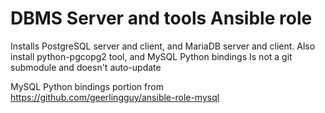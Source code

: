 # DBMS Server and tools Ansible role

Installs PostgreSQL server and client, and MariaDB server and client.
Also install python-pgcopg2 tool, and MySQL Python bindings
Is not a git submodule and doesn't auto-update

MySQL Python bindings portion from https://github.com/geerlingguy/ansible-role-mysql
